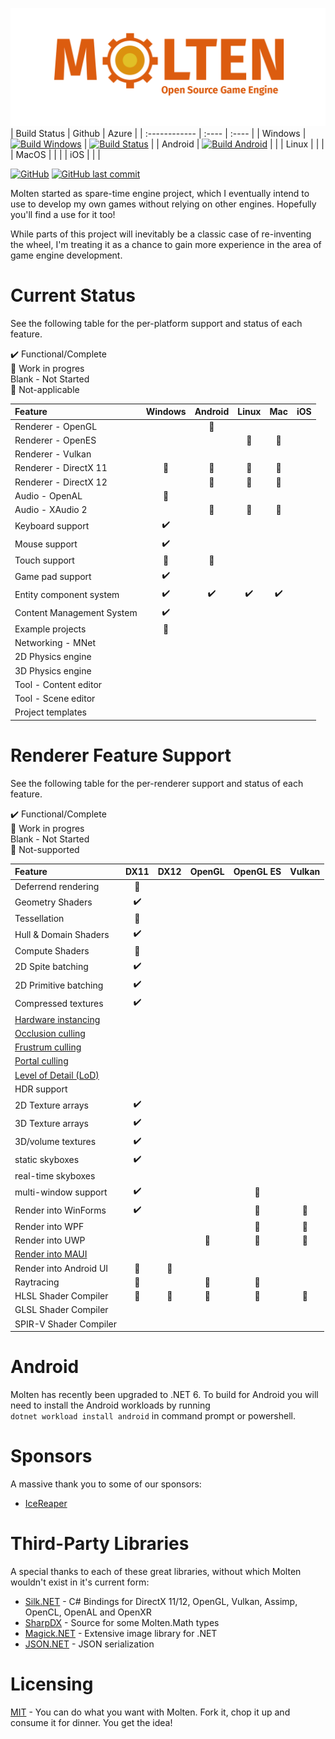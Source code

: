 ﻿![Molten Engine](Images/logo_light_transparent.png)
| Build Status  | Github | Azure  |
| :------------ | :----  | :----  |
| Windows       | [![Build Windows](https://github.com/Syncaidius/MoltenEngine/actions/workflows/build-windows.yml/badge.svg)](https://github.com/Syncaidius/MoltenEngine/actions/workflows/build-windows.yml) | [![Build Status](https://dev.azure.com/jyarwood/MoltenEngine/_apis/build/status/MoltenEngine-.NET%20Desktop-CI)](https://dev.azure.com/jyarwood/MoltenEngine/_build/latest?definitionId=2)   |
| Android       | [![Build Android](https://github.com/Syncaidius/MoltenEngine/actions/workflows/build-android.yml/badge.svg)](https://github.com/Syncaidius/MoltenEngine/actions/workflows/build-android.yml) |  |
| Linux         |  |  |
| MacOS         |  |  |
| iOS           |  |  |

[ ![GitHub](https://img.shields.io/github/license/Syncaidius/MoltenEngine)](LICENSE)  [![GitHub last commit](https://img.shields.io/github/last-commit/Syncaidius/MoltenEngine)](https://github.com/Syncaidius/MoltenEngine/commits/)

Molten started as spare-time engine project, which I eventually intend to use to develop my own games without relying on other engines. Hopefully you'll find a use for it too!

While parts of this project will inevitably be a classic case of re-inventing the wheel, I'm treating it as a chance to gain more experience in the area of game engine development. 

# Current Status
See the following table for the per-platform support and status of each feature.

✔️ Functional/Complete\
🚧 Work in progres\
Blank - Not Started\
🚫 Not-applicable

| Feature                    | Windows    | Android  | Linux  | Mac  | iOS |
| :---                       | :-------:  | :-----:  | :---:  | :-:  | :-: |
| Renderer - OpenGL          |            | 🚫       |        |      |    |
| Renderer - OpenES          |            |          | 🚫     | 🚫   |    |     
| Renderer - Vulkan          |            |          |        |      |     |
| Renderer - DirectX 11      | 🚧         | 🚫       | 🚫    | 🚫   |     |
| Renderer - DirectX 12      |            | 🚫       | 🚫    | 🚫   |     |
| Audio - OpenAL             | 🚧         |          |        |      |     |
| Audio - XAudio 2           |            | 🚫       | 🚫    | 🚫   |     |
| Keyboard support           | ✔️          |          |        |      |    |
| Mouse support              | ✔️          |          |        |      |    |
| Touch support              | 🚧         | 🚧       |        |      |    |
| Game pad support           | ✔️         |          |        |      |     |
| Entity component system    | ✔️         | ✔️       | ✔️     | ✔️    |     |
| Content Management System  | ✔️         |          |        |      |     |
| Example projects           | 🚧         |          |        |      |     |
| Networking - MNet          |            |          |        |      |     |
| 2D Physics engine          |            |          |        |      |     |
| 3D Physics engine          |            |          |        |      |     |
| Tool - Content editor      |            |          |        |      |     |
| Tool - Scene editor        |            |          |        |      |     |
| Project templates          |            |          |        |      |     |


# Renderer Feature Support
See the following table for the per-renderer support and status of each feature.

✔️ Functional/Complete\
🚧 Work in progres\
Blank - Not Started\
🚫 Not-supported

| Feature                | DX11       | DX12    | OpenGL  | OpenGL ES  | Vulkan |
| :---                   | :-------:  | :-----: | :---:   | :-:        | :-:    |
| Deferrend rendering    | 🚧         |         |        |             |       |
| Geometry Shaders       | ✔️         |         |        |             |       |
| Tessellation           | 🚧         |         |        |             |       |
| Hull & Domain Shaders  | ✔️         |         |        |             |       |
| Compute Shaders        | 🚧         |         |        |             |       |
| 2D Spite batching      | ✔️         |         |        |             |       |
| 2D Primitive batching  | ✔️         |         |        |             |       |
| Compressed textures    | ✔️         |         |        |             |       |
| [Hardware instancing](https://en.wikipedia.org/wiki/Geometry_instancing)    |            |         |        |             |       |
| [Occlusion culling](https://en.wikipedia.org/wiki/Hidden-surface_determination#Occlusion_culling)      |            |         |        |             |       |
| [Frustrum culling](https://en.wikipedia.org/wiki/Hidden-surface_determination#Viewing-frustum_culling)       |            |         |        |             |       |
| [Portal culling](https://docs.panda3d.org/1.10/python/programming/render-attributes/occlusion-culling/portal-culling)         |            |         |        |             |       |
| [Level of Detail (LoD)](https://en.wikipedia.org/wiki/Level_of_detail_(computer_graphics))  |            |         |        |             |       |
| HDR support            |            |         |        |             |       |
| 2D Texture arrays      | ✔️         |         |        |             |       |
| 3D Texture arrays      | ✔️         |         |        |             |       |
| 3D/volume textures     | ✔️         |         |        |             |       |
| static skyboxes        | ✔️         |         |        |             |       |
| real-time skyboxes     |            |         |        |             |       |
| multi-window support   | ✔️         |         |        | 🚫          |       |
| Render into WinForms   | ✔️         |         |        | 🚫          | 🚫    |
| Render into WPF        |            |         |        | 🚫          | 🚫    |
| Render into UWP        |            |         | 🚫    | 🚫          | 🚫    |
|[Render into MAUI](https://docs.microsoft.com/en-us/dotnet/maui/what-is-maui) |            |         |       |             |       |
| Render into Android UI | 🚫         | 🚫      |       |             |       |
| Raytracing             | 🚫         |         | 🚫    | 🚫          |       |
| HLSL Shader Compiler   | 🚧		  | 🚫      | 🚫    | 🚫          | 🚫   |
| GLSL Shader Compiler   |  		  |         |        |             |      |
| SPIR-V Shader Compiler |  		  |         |        |             |      |

# Android
Molten has recently been upgraded to .NET 6. To build for Android you will need to install the Android workloads by running  
```dotnet workload install android``` in command prompt or powershell.

# Sponsors
A massive thank you to some of our sponsors:
 * [IceReaper](https://github.com/IceReaper)


# Third-Party Libraries
A special thanks to each of these great libraries, without which Molten wouldn't exist in it's current form:
  * [Silk.NET](https://github.com/dotnet/Silk.NET) - C# Bindings for DirectX 11/12, OpenGL, Vulkan, Assimp, OpenCL, OpenAL and OpenXR
  * [SharpDX](https://github.com/sharpdx/SharpDX) - Source for some Molten.Math types
  * [Magick.NET](https://github.com/dlemstra/Magick.NET) - Extensive image library for .NET
  * [JSON.NET](https://www.newtonsoft.com/json) - JSON serialization

# Licensing
[MIT](LICENSE) - You can do what you want with Molten. Fork it, chop it up and consume it for dinner. You get the idea!
